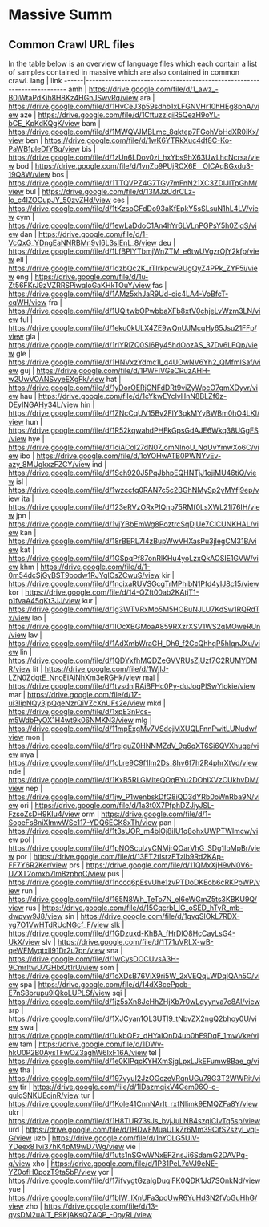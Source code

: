 # Massive Summ

## Common Crawl URL files

In the table below is an overview of language files which each contain a list of samples contained in massive which are also contained in common crawl.
lang  |  link
------|------------------------------------------------------------------------
amh   |  https://drive.google.com/file/d/1_awz_-B0iWtaPdKih8H8Kz4HGnJSwvRq/view
ara   |  https://drive.google.com/file/d/1HvCeJ3p59sdhb1xLFGNVHr10hHEg8phA/view
aze   |  https://drive.google.com/file/d/1CftuzziqiR5QezH9oYL-bCE_KpKdKQgK/view
bam   |  https://drive.google.com/file/d/1MWQVJMBLmc_8qktep7FGohVbHdXR0iKx/view
ben   |  https://drive.google.com/file/d/1wK6YTRkXuc4df8C-Ko-PaWB1pIeDfY8q/view
bis   |  https://drive.google.com/file/d/1zUn6LDov0zi_hxYbs9hX63UwLhcNcrsa/view
bod   |  https://drive.google.com/file/d/1vnZb9PUjRCX6E__OlCAqBGxdu3-19Q8W/view
bos   |  https://drive.google.com/file/d/1TTQVPZ4G7TGy7mFnN21XC3ZDlJlTpGhM/view
bul   |  https://drive.google.com/file/d/13MJzUdrCLz-lo_c4IZOOupJY_50zvZHd/view
ces   |  https://drive.google.com/file/d/1tKzsoGFdDo93aKfEpkY5sSLsuN1hL4LV/view
cym   |  https://drive.google.com/file/d/1ewLaDdoC1An4hYr6LVLnPGPsY5h0ZiqS/view
dan   |  https://drive.google.com/file/d/1-VcQxG_YDngEaNNRBMn9vl6L3sIEnL_8/view
deu   |  https://drive.google.com/file/d/1LfBPlYTbmjWnZTM_e6twUVgzrOjY2kfp/view
ell   |  https://drive.google.com/file/d/1dzbQc2K_rTIrkpcw9UgQyZ4PPk_ZYF5i/view
eng   |  https://drive.google.com/file/d/1u-Zt56FKrJ9zVZRRSPiwqIoGaKHkTOuY/view
fas   |  https://drive.google.com/file/d/1AMz5xhJaR9Ud-oic4LA4-VoBfcT-cqWH/view
fra   |  https://drive.google.com/file/d/1UQitwbOPwbbaXFb8xtV0chjeLvWzm3LN/view
ful   |  https://drive.google.com/file/d/1eku0kULX4ZE9wQnUJMcqHy65Jsu21FFp/view
gla   |  https://drive.google.com/file/d/1rIYRlZQ0Sl6By45hdOozAS_37Dv6LFQp/view
gle   |  https://drive.google.com/file/d/1HNVxzYdmc1l_q4UOwNV6Yh2_QMfmlSaf/view
guj   |  https://drive.google.com/file/d/1PWFIVGeCRuzAHH-w2UwVOANSvyeEXgFk/view
hat   |  https://drive.google.com/file/d/1yDorOERjCNFdDRt9viZyWpcO7gmXDyvr/view
hau   |  https://drive.google.com/file/d/1cYkwEYclvHnN8BLZf6z-DEyINGAHy34L/view
hin   |  https://drive.google.com/file/d/1ZNcCqUV15Bv2FlY3qkMYyBWBm0hO4LKI/view
hun   |  https://drive.google.com/file/d/1R52kqwahdPHFkGpsGdAJE6Wkq38UGgFS/view
hye   |  https://drive.google.com/file/d/1ciACol27dN07_omNInoU_NqUvYmwXo6C/view
ibo   |  https://drive.google.com/file/d/1oYOHwATB0PWNYvEv-azy_8MUgkxzFZCY/view
ind   |  https://drive.google.com/file/d/1Sch920J5PqJbhpEQHNTjJ1ojiMU46tiQ/view
isl   |  https://drive.google.com/file/d/1wzccfq0RAN7c5c2BGhNMySp2yMYfj9ep/view
ita   |  https://drive.google.com/file/d/123eRVzORxPIQnp75RMf0LsXWL21l76IH/view
jpn   |  https://drive.google.com/file/d/1vjYBbEmWg8PoztrcSqDjUe7ClCUNKHAL/view
kan   |  https://drive.google.com/file/d/18rBERL7l4zBupWwVHXasPu3jlegCM31B/view
kat   |  https://drive.google.com/file/d/1GSpqPf87onRlKHu4yoLzxQkAOSIE1GVW/view
khm   |  https://drive.google.com/file/d/1-0m54dcSjGyBST9bodw1RJYqICsZCwuS/view
kir   |  https://drive.google.com/file/d/1ncixaRUVSGcgTrMPhibN1Pfd4yIJ8c15/view
kor   |  https://drive.google.com/file/d/14-QZft00ab2KAtjT1-p1fvaA45qKt3JJ/view
kur   |  https://drive.google.com/file/d/1g3WTVRxMo5M5HOBuNJLU7KdSw1RQRdTx/view
lao   |  https://drive.google.com/file/d/1IOcXBGMoaA859RXzrXSV1WS2qMOweRUn/view
lav   |  https://drive.google.com/file/d/1AdXmbWraGH_Dh9_f2CcQhhqP5hIqnJXu/view
lin   |  https://drive.google.com/file/d/1QDYxfhMQDZeGVVRUsZjUzf7C2RUMYDMR/view
lit   |  https://drive.google.com/file/d/1WjIJ-LZN0ZdqtE_NnoEiAiNhXm3eRGHk/view
mal   |  https://drive.google.com/file/d/1tvsdnjRAiBFHc0Py-duJoqPlSwYlokie/view
mar   |  https://drive.google.com/file/d/1Z-ui3IipNQy3jpQqeNzrQiVZcXnUFs2e/view
mkd   |  https://drive.google.com/file/d/1xpE3nPcs-m5WdbPyOX1H4wt9k06NMKN3/view
mlg   |  https://drive.google.com/file/d/11mpExgMv7VSdejMXUQLFnnPwitLUNudw/view
mon   |  https://drive.google.com/file/d/1rejguZ0HNNMZdV_9g6qXT6Si6QVXhuge/view
mya   |  https://drive.google.com/file/d/1cLre9C9f1lm2Ds_8hv6f7h2R4phrXtVd/view
nde   |  https://drive.google.com/file/d/1KxB5RLGMlteQOqBYu2DOhIXVzCUkhvDM/view
nep   |  https://drive.google.com/file/d/1jw_P1wenbskDfG8iQD3dYRb0oWnRba9N/view
ori   |  https://drive.google.com/file/d/1a3t0X7PfphDZJiyJSL-FzsoZsDH9KIu4/view
orm   |  https://drive.google.com/file/d/1-SopeFs8niXlmwWSe117-YDQ6ECK8xTh/view
pan   |  https://drive.google.com/file/d/1t3sUOR_m4blOj8iIU1q8ohxUWPTWImcw/view
pol   |  https://drive.google.com/file/d/1pNOSculzyCNMjrQOarVhG_SDg1IbMpBr/view
por   |  https://drive.google.com/file/d/13ET2tIsrzFTzlb9Rd2KAp-FF7Y6R2Ker/view
prs   |  https://drive.google.com/file/d/11QMxXjH9vN0V6-UZXT2omxb7lm8zphqC/view
pus   |  https://drive.google.com/file/d/1nccq6pEsvUhe1zvPTDoDKEob6cRKPpWP/view
run   |  https://drive.google.com/file/d/165N8Wh_TeTo7N_el6eWGmZ5ts3KBKU9Q/view
rus   |  https://drive.google.com/file/d/15Cqcrbl_lG_oSED_hTyR_mb-dwpvw9J8/view
sin   |  https://drive.google.com/file/d/1gvqSIOkL7RDX-yg7O1VwHTdRUcNGcf_F/view
slk   |  https://drive.google.com/file/d/1GDzuxd-KhBA_fHrDlO8HcCayLsG4-UkX/view
slv   |  https://drive.google.com/file/d/1T71uVRLX-wB-qeWFMyqtxlI91Dr2u7pn/view
sna   |  https://drive.google.com/file/d/1wCysDOCUvsA3H-9CmrItwU7GHIxQt1rU/view
som   |  https://drive.google.com/file/d/1oXDsB76ViX9ri5W_2xVEQqLWDqIQAh5O/view
spa   |  https://drive.google.com/file/d/14dX8cePpcb-E7nS8brupu9lQkoLUPLSf/view
sqi   |  https://drive.google.com/file/d/1jz5sXn8JeHhZHjXb7r0wLqyynva7c8Al/view
srp   |  https://drive.google.com/file/d/1XJCyan1OL3UTI9_tNbvZX2ngQ2bhoy0U/view
swa   |  https://drive.google.com/file/d/1ukbOFz_dHYaIQnD4ub0hE9DqF_1mwVke/view
tam   |  https://drive.google.com/file/d/1DWv-hkU0P2B0AysTFwOZ3aghW6lxF16A/view
tel   |  https://drive.google.com/file/d/1e0KIPqcKYHXmSjgLpxLJkEFumw8Bae_g/view
tha   |  https://drive.google.com/file/d/197vyuI2JzOGczeVRqnUGu78G3T2WWRit/view
tir   |  https://drive.google.com/file/d/1lDazmqixV4Gem96O-c-gulqSNKUEcjnR/view
tur   |  https://drive.google.com/file/d/1Kole41CnnNArIt_rxfNlimk9EMQZFa8Y/view
ukr   |  https://drive.google.com/file/d/1H8TUR73sJs_bvjJuLNB4szqiCIvTq5sp/view
urd   |  https://drive.google.com/file/d/1HDwEMuaULkZr6Mm39CifS2szyI_vql-G/view
uzb   |  https://drive.google.com/file/d/1nYOLG5UlV-YDeex8Tvi37hK4pM9wD7Wg/view
vie   |  https://drive.google.com/file/d/1uts1nSGwWNxEFZnsJi6SdamG2DAVPq-q/view
xho   |  https://drive.google.com/file/d/1P31PeL7cVJ9eNE-YZ0ofH0pozT9ta5bP/view
yor   |  https://drive.google.com/file/d/17ifvygtGzaIgDuqiFK0QDK1Jd7SOnkNd/view
yue   |  https://drive.google.com/file/d/1blW_lXnUFa3poUwR6YuHd3N2fVoGuHhG/view
zho   |  https://drive.google.com/file/d/13-qysDM2uAiT_E9KjAKsQZAQP_-0pyRL/view
